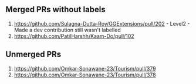 ## Merged PRs without labels

1. https://github.com/Sulagna-Dutta-Roy/GGExtensions/pull/202 - Level2 - Made a dev contribution still wasn't labelled
2. https://github.com/PatilHarshh/Kaam-Do/pull/102

## Unmerged PRs

1. https://github.com/Omkar-Sonawane-23/Tourism/pull/379
2. https://github.com/Omkar-Sonawane-23/Tourism/pull/378
